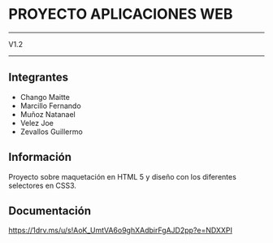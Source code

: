 ﻿# PROYECTO APLICACIONES WEB

---

V1.2

---

## Integrantes

- Chango Maitte
- Marcillo Fernando
- Muñoz Natanael
- Velez Joe
- Zevallos Guillermo

## Información

Proyecto sobre maquetación en HTML 5 y diseño con los diferentes selectores en CSS3.

## Documentación

https://1drv.ms/u/s!AoK_UmtVA6o9ghXAdbirFgAJD2pp?e=NDXXPI
